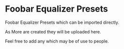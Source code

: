 Foobar Equalizer Presets
========================

Foobar Equalizer Presets which can be imported directly. 

As More are created they will be uploaded here. 

Feel free to add any which may be of use to people. 
